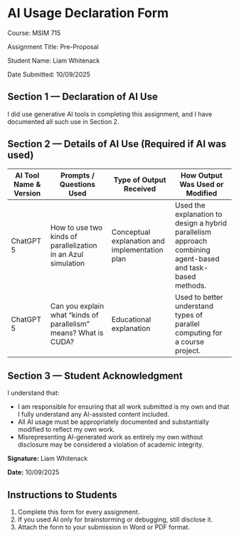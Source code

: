 # AI Usage Declaration Form  

Course: MSIM 715  

Assignment Title: Pre-Proposal 

Student Name: Liam Whitenack  

Date Submitted: 10/09/2025 

## Section 1 — Declaration of AI Use  
I did use generative AI tools in completing this assignment, and I have documented all such use in Section 2.  

## Section 2 — Details of AI Use (Required if AI was used)  

| AI Tool Name & Version | Prompts / Questions Used                                                                                            | Type of Output Received                        | How Output Was Used or Modified                                                                            |
| ---------------------- | ------------------------------------------------------------------------------------------------------------------- | ---------------------------------------------- | ---------------------------------------------------------------------------------------------------------- |
| ChatGPT 5              | How to use two kinds of parallelization in an Azul simulation                                                       | Conceptual explanation and implementation plan | Used the explanation to design a hybrid parallelism approach combining agent-based and task-based methods. |
| ChatGPT 5              | Can you explain what “kinds of parallelism” means? What is CUDA?                                                    | Educational explanation                        | Used to better understand types of parallel computing for a course project.                                |


## Section 3 — Student Acknowledgment  

I understand that:  

- I am responsible for ensuring that all work submitted is my own and that I fully understand any AI-assisted content included.  
- All AI usage must be appropriately documented and substantially modified to reflect my own work.  
- Misrepresenting AI-generated work as entirely my own without disclosure may be considered a violation of academic integrity.  

**Signature:** Liam Whitenack  

**Date:** 10/09/2025   

## Instructions to Students  

1. Complete this form for every assignment.  
2. If you used AI only for brainstorming or debugging, still disclose it.  
3. Attach the form to your submission in Word or PDF format.  

